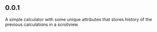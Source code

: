 ## 0.0.1

A simple calculator with some unique attributes that stores history of the previous calculations in a scrollview.

